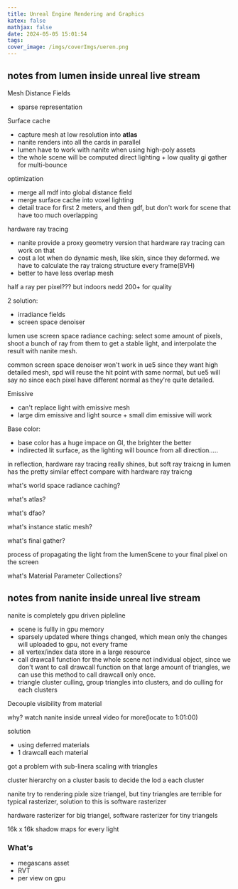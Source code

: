 ```yaml
---
title: Unreal Engine Rendering and Graphics
katex: false
mathjax: false
date: 2024-05-05 15:01:54
tags:
cover_image: /imgs/coverImgs/ueren.png
---
```


## notes from lumen inside unreal live stream

Mesh Distance Fields
- sparse representation

Surface cache
- capture mesh at low resolution into **atlas** 
- nanite renders into all the cards in parallel 
- lumen have to work with nanite when using high-poly assets
- the whole scene will be computed direct lighting + low quality gi gather for multi-bounce

optimization
- merge all mdf into global distance field
- merge surface cache into voxel lighting
- detail trace for first 2 meters, and then gdf, but don't work for scene that have too much overlapping

hardware ray tracing
- nanite provide a proxy geometry version that hardware ray tracing can work on that
- cost a lot when do dynamic mesh, like skin, since they deformed. we have to calculate the ray traicng structure every frame(BVH)
- better to have less overlap mesh

half a ray per pixel??? but indoors nedd 200+ for quality

2 solution:
- irradiance fields
- screen space denoiser

lumen use screen space radiance caching: select some amount of pixels, shoot a bunch of ray from them to get a stable light, and interpolate the result with nanite mesh.

common screen space denoiser won't work in ue5 since they want high detailed mesh, spd will reuse the hit point with same normal, but ue5 will say no since each pixel have different normal as they're quite detailed.


Emissive
- can't replace light with emissive mesh
- large dim emissive and light source + small dim emissive will work

Base color:
- base color has a huge impace on GI, the brighter the better
- indirected lit surface, as the lighting will bounce from all direction.....

in reflection, hardware ray tracing really shines, but soft ray traicng in lumen has the pretty similar effect compare with hardware ray traicng



what's world space radiance caching?

what's atlas?

what's dfao?

what's instance static mesh?

what's final gather?

process of propagating the light from the lumenScene to your final pixel on the screen

what's Material Parameter Collections?


## notes from nanite inside unreal live stream

nanite is completely gpu driven pipleline
- scene is fullly in gpu memory
- sparsely updated where things changed, which mean only the changes will uploaded to gpu, not every frame
- all vertex/index data store in a large resource
- call drawcall function for the whole scene not individual object, since we don't want to call drawcall function on that large amount of triangles, we can use this method to call drawcall only once.
- triangle cluster culling, group triangles into clusters, and do culling for each clusters

Decouple visibility from material

why? watch nanite inside unreal video for more(locate to 1:01:00)

solution
- using deferred materials
- 1 drawcall each material


got a problem with sub-linera scaling with triangles

cluster hierarchy on a cluster basis to decide the lod a each cluster

nanite try to rendering pixle size triangel, but tiny triangles are terrible for typical rasterizer, solution to this is software rasterizer

hardware rasterizer for big triangel, software rasterizer for tiny triangels

16k x 16k shadow maps for every light



### What's
- megascans asset
- RVT
- per view on gpu






















